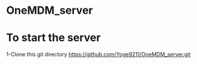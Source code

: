 # OneMDM_server

# To start the server
1-Clone this git directory https://github.com/Yoge9211/OneMDM_server.git
